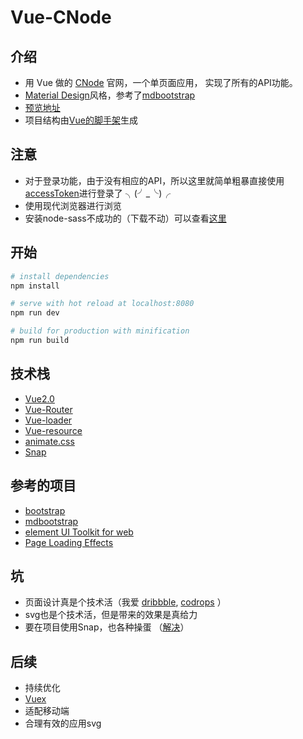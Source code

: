 # Vue-CNode

## 介绍

- 用 Vue 做的 [CNode](https://cnodejs.org/) 官网，一个单页面应用， 实现了所有的API功能。
- [Material Design](https://getmdl.io/index.html)风格，参考了[mdbootstrap](https://github.com/mdbootstrap/bootstrap-material-design)
- [预览地址](https://jiananle.github.io/vue-cnode)
- 项目结构由[Vue的脚手架](http://vue-loader.vuejs.org/en/start/setup.html)生成

## 注意

- 对于登录功能，由于没有相应的API，所以这里就简单粗暴直接使用[accessToken](https://cnodejs.org/api)进行登录了 ╮(╯_╰)╭
- 使用现代浏览器进行浏览
- 安装node-sass不成功的（下载不动）可以查看[这里](https://github.com/lmk123/blog/issues/28)

## 开始

```bash
# install dependencies
npm install

# serve with hot reload at localhost:8080
npm run dev

# build for production with minification
npm run build
```

## 技术栈

- [Vue2.0](https://cn.vuejs.org/)
- [Vue-Router](https://router.vuejs.org/zh-cn/)
- [Vue-loader](http://vue-loader.vuejs.org/en/features/es2015.html)
- [Vue-resource](https://github.com/pagekit/vue-resource)
- [animate.css](https://daneden.github.io/animate.css/)
- [Snap](http://snapsvg.io/)

## 参考的项目

- [bootstrap](https://github.com/twbs/bootstrap) 
-  [mdbootstrap](https://github.com/mdbootstrap/bootstrap-material-design)
- [element UI Toolkit for web](https://github.com/ElemeFE/element)
- [Page Loading Effects](http://tympanus.net/codrops/2014/04/23/page-loading-effects/)

## 坑

- 页面设计真是个技术活（我爱 [dribbble](https://dribbble.com/), [codrops](http://tympanus.net/codrops/) ）
- svg也是个技术活，但是带来的效果是真给力
- 要在项目使用Snap，也各种操蛋 （[解决](https://github.com/negomi/react-burger-menu/commit/1b4a99906601c04d13c8ae27f13e77eaa1cc559a)）

## 后续

- 持续优化
- [Vuex](https://vuex.vuejs.org/zh-cn/)
- 适配移动端
- 合理有效的应用svg
